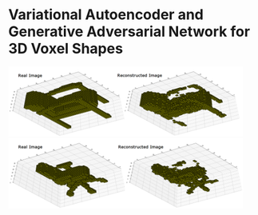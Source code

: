 # Variational Autoencoder and Generative Adversarial Network for 3D Voxel Shapes

<img src="Readme_Images/Vaegan_Comparison_1.png" width="470">   <img src="Readme_Images/Vaegan_Comparison_2.png" width="470" >
